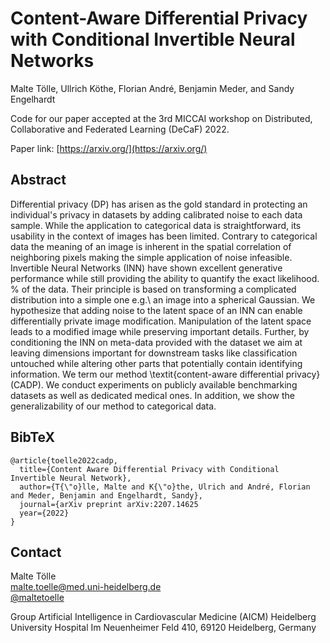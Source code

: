 # Content-Aware Differential Privacy with Conditional Invertible Neural Networks

Malte Tölle, Ullrich Köthe, Florian André, Benjamin Meder, and Sandy Engelhardt

Code for our paper accepted at the 3rd MICCAI workshop on Distributed, Collaborative and Federated Learning (DeCaF) 2022.

Paper link: [https://arxiv.org/](https://arxiv.org/)

## Abstract

Differential privacy (DP) has arisen as the gold standard in protecting an individual's privacy in datasets by adding calibrated noise to each data sample. 
While the application to categorical data is straightforward, its usability in the context of images has been limited. 
Contrary to categorical data the meaning of an image is inherent in the spatial correlation of neighboring pixels making the simple application of noise infeasible.
Invertible Neural Networks (INN) have shown excellent generative performance while still providing the ability to quantify the exact likelihood. % of the data.
Their principle is based on transforming a complicated distribution into a simple one e.g.\ an image into a spherical Gaussian.
We hypothesize that adding noise to the latent space of an INN can enable differentially private image modification.
Manipulation of the latent space leads to a modified image while preserving important details.
Further, by conditioning the INN on meta-data provided with the dataset we aim at leaving dimensions important for downstream tasks like classification untouched while altering other parts that potentially contain identifying information.
We term our method \textit{content-aware differential privacy} (CADP).
We conduct experiments on publicly available benchmarking datasets as well as dedicated medical ones.
In addition, we show the generalizability of our method to categorical data.

## BibTeX

```
@article{toelle2022cadp,
  title={Content Aware Differential Privacy with Conditional Invertible Neural Network},
  author={T{\"o}lle, Malte and K{\"o}the, Ulrich and André, Florian and Meder, Benjamin and Engelhardt, Sandy},
  journal={arXiv preprint arXiv:2207.14625
  year={2022}
}
```

## Contact

Malte Tölle  
[malte.toelle@med.uni-heidelberg.de](mailto:malte.toelle@med.uni-heidelberg.de)  
[@maltetoelle](https://twitter.com/maltetoelle)

Group Artificial Intelligence in Cardiovascular Medicine (AICM) 
Heidelberg University Hospital
Im Neuenheimer Feld 410, 69120 Heidelberg, Germany
